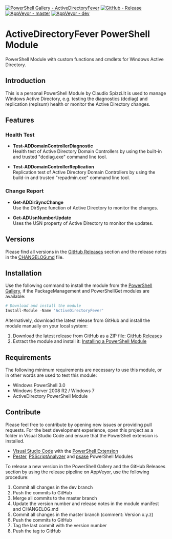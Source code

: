 [![PowerShell Gallery - ActiveDirectoryFever](https://img.shields.io/badge/PowerShell_Gallery-ActiveDirectoryFever-0072C6.svg)](https://www.powershellgallery.com/packages/ActiveDirectoryFever)
[![GitHub - Release](https://img.shields.io/github/release/claudiospizzi/ActiveDirectoryFever.svg)](https://github.com/claudiospizzi/ActiveDirectoryFever/releases)
[![AppVeyor - master](https://img.shields.io/appveyor/ci/claudiospizzi/ActiveDirectoryFever/master.svg)](https://ci.appveyor.com/project/claudiospizzi/ActiveDirectoryFever/branch/master)
[![AppVeyor - dev](https://img.shields.io/appveyor/ci/claudiospizzi/ActiveDirectoryFever/master.svg)](https://ci.appveyor.com/project/claudiospizzi/ActiveDirectoryFever/branch/dev)


# ActiveDirectoryFever PowerShell Module

PowerShell Module with custom functions and cmdlets for Windows Active
Directory.


## Introduction

This is a personal PowerShell Module by Claudio Spizzi.It is used to manage
Windows Active Directory, e.g. testing the diagnostics (dcdiag) and replication
(replsum) health or monitor the Active Directory changes.


## Features

### Health Test

* **Test-ADDomainControllerDiagnostic**  
  Health test of Active Directory Domain Controllers by using the built-in and
  trusted "dcdiag.exe" command line tool.

* **Test-ADDomainControllerReplication**  
  Replication test of Active Directory Domain Controllers by using the build-in and trusted "repadmin.exe" command line tool.

### Change Report

* **Get-ADDirSyncChange**  
  Use the DirSync function of Active Directory to monitor the changes.

* **Get-ADUsnNumberUpdate**  
  Uses the USN property of Active Directory to monitor the updates.


## Versions

Please find all versions in the [GitHub Releases] section and the release notes
in the [CHANGELOG.md] file.


## Installation

Use the following command to install the module from the [PowerShell Gallery],
if the PackageManagement and PowerShellGet modules are available:

```powershell
# Download and install the module
Install-Module -Name 'ActiveDirectoryFever'
```

Alternatively, download the latest release from GitHub and install the module
manually on your local system:

1. Download the latest release from GitHub as a ZIP file: [GitHub Releases]
2. Extract the module and install it: [Installing a PowerShell Module]


## Requirements

The following minimum requirements are necessary to use this module, or in other
words are used to test this module:

* Windows PowerShell 3.0
* Windows Server 2008 R2 / Windows 7
* ActiveDirectory PowerShell Module


## Contribute

Please feel free to contribute by opening new issues or providing pull requests.
For the best development experience, open this project as a folder in Visual
Studio Code and ensure that the PowerShell extension is installed.

* [Visual Studio Code] with the [PowerShell Extension]
* [Pester], [PSScriptAnalyzer] and [psake] PowerShell Modules

To release a new version in the PowerShell Gallery and the GitHub Releases
section by using the release pipeline on AppVeyor, use the following procedure:

1. Commit all changes in the dev branch
2. Push the commits to GitHub
3. Merge all commits to the master branch
4. Update the version number and release notes in the module manifest and CHANGELOG.md
5. Commit all changes in the master branch (comment: Version x.y.z)
6. Push the commits to GitHub
7. Tag the last commit with the version number
8. Push the tag to GitHub



[PowerShell Gallery]: https://www.powershellgallery.com/packages/OperationsManagerFever
[GitHub Releases]: https://github.com/claudiospizzi/OperationsManagerFever/releases
[Installing a PowerShell Module]: https://msdn.microsoft.com/en-us/library/dd878350

[CHANGELOG.md]: CHANGELOG.md

[Visual Studio Code]: https://code.visualstudio.com/
[PowerShell Extension]: https://marketplace.visualstudio.com/items?itemName=ms-vscode.PowerShell
[Pester]: https://www.powershellgallery.com/packages/Pester
[PSScriptAnalyzer]: https://www.powershellgallery.com/packages/PSScriptAnalyzer
[psake]: https://www.powershellgallery.com/packages/psake
